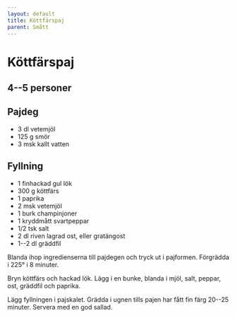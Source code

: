 ```yaml
---
layout: default
title: Köttfärspaj
parent: Smått
---
```

# Köttfärspaj

## 4--5 personer


## Pajdeg

-   3 dl vetemjöl
-   125 g smör
-   3 msk kallt vatten


## Fyllning

-   1 finhackad gul lök
-   300 g köttfärs
-   1 paprika
-   2 msk vetemjöl
-   1 burk champinjoner
-   1 kryddmått svartpeppar
-   1/2 tsk salt
-   2 dl riven lagrad ost, eller gratängost
-   1--2 dl gräddfil


Blanda ihop ingredienserna till pajdegen och tryck ut i pajformen.
Förgrädda i 225° i 8 minuter.

Bryn köttfärs och hackad lök. Lägg i en bunke, blanda i mjöl, salt, peppar, ost, gräddfil
och paprika.

Lägg fyllningen i pajskalet. Grädda i ugnen tills pajen har fått fin färg 20--25 minuter.
Servera med en god sallad.

